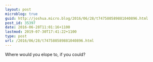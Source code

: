 ```yaml
---
layout: post
microblog: true
guid: http://joshua.micro.blog/2016/06/28/t747580589881040896.html
post_id: 35397
date: 2016-06-28T11:01:16+1100
lastmod: 2019-07-30T17:41:22+1100
type: post
url: /2016/06/28/t747580589881040896.html
---
```

Where would you elope to, if you could?

